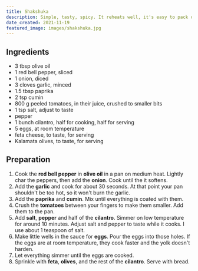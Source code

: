 ```yaml
---
title: Shakshuka
description: Simple, tasty, spicy. It reheats well, it's easy to pack on a hike, and it sure looks good.
date_created: 2021-11-19
featured_image: images/shakshuka.jpg
---
```


## Ingredients

- 3 tbsp olive oil
- 1 red bell pepper, sliced
- 1 onion, diced
- 3 cloves garlic, minced
- 1.5 tbsp paprika
- 2 tsp cumin
- 800 g peeled tomatoes, in their juice, crushed to smaller bits
- 1 tsp salt, adjust to taste
- pepper
- 1 bunch cilantro, half for cooking, half for serving
- 5 eggs, at room temperature
- feta cheese, to taste, for serving
- Kalamata olives, to taste, for serving

## Preparation

1. Cook the **red bell pepper** in **olive oil** in a pan on medium heat. Lightly char the peppers, then add the **onion**. Cook until the it softens.
2. Add the **garlic** and cook for about 30 seconds. At that point your pan shouldn't be too hot, so it won't burn the garlic.
3. Add the **paprika** and **cumin**. Mix until everything is coated with them.
4. Crush the **tomatoes** between your fingers to make them smaller. Add them to the pan.
5. Add **salt**, **pepper** and half of the **cilantro**. Simmer on low temperature for around 10 minutes. Adjust salt and pepper to taste while it cooks. I use about 1 teaspoon of salt.
6. Make little wells in the sauce for **eggs**. Pour the eggs into those holes. If the eggs are at room temperature, they cook faster and the yolk doesn't harden.
7. Let everything simmer until the eggs are cooked.
8. Sprinkle with **feta**, **olives**, and the rest of the **cilantro**. Serve with bread.

